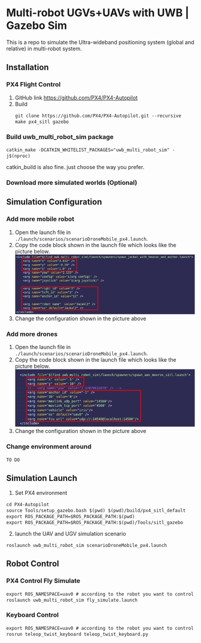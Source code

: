 # Multi-robot UGVs+UAVs with UWB | Gazebo Sim

This is a repo to simulate the Ultra-wideband positioning system (global and relative) in multi-robot system.

## Installation

### PX4 Flight Control
1. GitHub link
    https://github.com/PX4/PX4-Autopilot
2. Build 
    ```
    git clone https://github.com/PX4/PX4-Autopilot.git --recursive
    make px4_sitl gazebo
    ```
   
### Build uwb_multi_robot_sim package
```
catkin_make -DCATKIN_WHITELIST_PACKAGES="uwb_multi_robot_sim" -j$(nproc)
```
catkin_build is also fine. just choose the way you prefer.

### Download more simulated worlds (Optional)



## Simulation Configuration

### Add more mobile robot
1. Open the launch file in ` ./launch/scenarios/scenarioDroneMobile_px4.launch`.
2. Copy the code block shown in the launch file which looks like the picture below. 
   ![Codes blocks needs to be added](./images/add_mobile_robot_conf.png)
3. Change the configuration shown in the picture above

### Add more drones
1. Open the launch file in ` ./launch/scenarios/scenarioDroneMobile_px4.launch`.
2. Copy the code block shown in the launch file which looks like the picture below. 
   ![Codes blocks needs to be added](./images/add_drone_conf.png)
3. Change the configuration shown in the picture above

### Change environment around
`TO DO`

## Simulation Launch
1. Set PX4 environment
```
cd PX4-Autopilot
source Tools/setup_gazebo.bash $(pwd) $(pwd)/build/px4_sitl_default
export ROS_PACKAGE_PATH=$ROS_PACKAGE_PATH:$(pwd)
export ROS_PACKAGE_PATH=$ROS_PACKAGE_PATH:$(pwd)/Tools/sitl_gazebo
```

2. launch the UAV and UGV simulation scenario
```
roslaunch uwb_multi_robot_sim scenarioDroneMobile_px4.launch
```

## Robot Control

### PX4 Control Fly Simulate
```
export ROS_NAMESPACE=uav0 # according to the robot you want to control
roslaunch uwb_multi_robot_sim fly_simulate.launch
```

### Keyboard Control
```
export ROS_NAMESPACE=uav0 # according to the robot you want to control
rosrun teleop_twist_keyboard teleop_twist_keyboard.py
``` 

